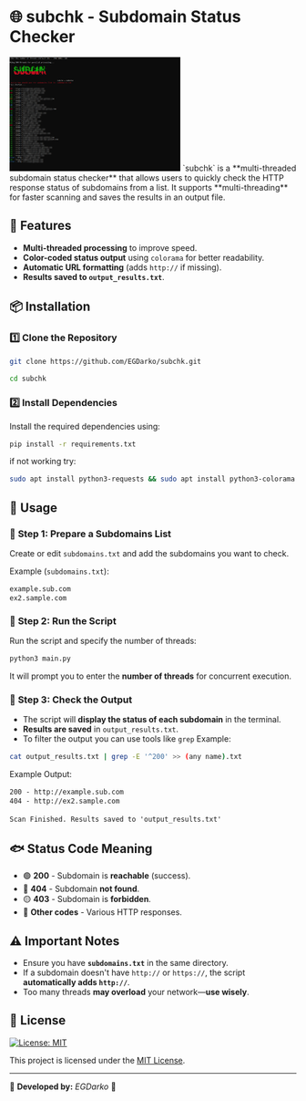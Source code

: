 
# 🌐 subchk - Subdomain Status Checker
<img src="Preview.png" alt="My Image" width="300"/>
`subchk` is a **multi-threaded subdomain status checker** that allows users to quickly check the HTTP response status of subdomains from a list. It supports **multi-threading** for faster scanning and saves the results in an output file.

## 🚀 Features
- **Multi-threaded processing** to improve speed.
- **Color-coded status output** using `colorama` for better readability.
- **Automatic URL formatting** (adds `http://` if missing).
- **Results saved to `output_results.txt`**.

## 📦 Installation

### 1️⃣ Clone the Repository
```bash
git clone https://github.com/EGDarko/subchk.git
```
``` bash
cd subchk
```
### 2️⃣ Install Dependencies
Install the required dependencies using:
```bash
pip install -r requirements.txt
```
if not working try:
```bash
sudo apt install python3-requests && sudo apt install python3-colorama
```
## 🎯 Usage

### 🔹 **Step 1: Prepare a Subdomains List**
Create or edit `subdomains.txt` and add the subdomains you want to check.

Example (`subdomains.txt`):
```
example.sub.com
ex2.sample.com
```

### 🔹 **Step 2: Run the Script**
Run the script and specify the number of threads:
```bash
python3 main.py
```
It will prompt you to enter the **number of threads** for concurrent execution.

### 🔹 **Step 3: Check the Output**
- The script will **display the status of each subdomain** in the terminal.
- **Results are saved** in `output_results.txt`.
- To filter the output you can use tools like ```grep```
Example:
```bash
cat output_results.txt | grep -E '^200' >> (any name).txt
```
Example Output:
```
200 - http://example.sub.com
404 - http://ex2.sample.com

Scan Finished. Results saved to 'output_results.txt'
```

## 🐟 Status Code Meaning
- 🟢 **200** - Subdomain is **reachable** (success).
- 🔴 **404** - Subdomain **not found**.
- 🟡 **403** - Subdomain is **forbidden**.
- 🔵 **Other codes** - Various HTTP responses.

## ⚠️ Important Notes
- Ensure you have **`subdomains.txt`** in the same directory.
- If a subdomain doesn't have `http://` or `https://`, the script **automatically adds `http://`**.
- Too many threads **may overload** your network—**use wisely**.

## 📄 License

[![License: MIT](https://img.shields.io/badge/License-MIT-blue.svg)](https://opensource.org/licenses/MIT)

This project is licensed under the [MIT License](https://opensource.org/licenses/MIT).


---

🎯 **Developed by:** *EGDarko* 🚀

